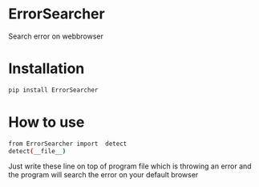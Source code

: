 # ErrorSearcher
Search error on webbrowser
# Installation
```bash
pip install ErrorSearcher
```
# How to use 
```bash
from ErrorSearcher import  detect
detect(__file__)
```
Just write these line on top of program file which is throwing an error and the program will search the error on your default browser

